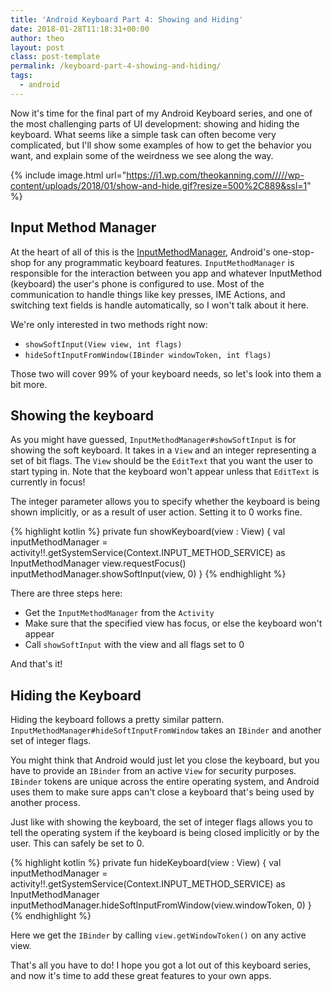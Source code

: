 ```yaml
---
title: 'Android Keyboard Part 4: Showing and Hiding'
date: 2018-01-28T11:18:31+00:00
author: theo
layout: post
class: post-template
permalink: /keyboard-part-4-showing-and-hiding/
tags:
  - android
---
```

Now it's time for the final part of my Android Keyboard series, and one of the most challenging parts of UI development: showing and hiding the keyboard. What seems like a simple task can often become very complicated, but I'll show some examples of how to get the behavior you want, and explain some of the weirdness we see along the way.

{% include image.html
url="https://i1.wp.com/theokanning.com/////wp-content/uploads/2018/01/show-and-hide.gif?resize=500%2C889&ssl=1" %}

## Input Method Manager

At the heart of all of this is the [InputMethodManager](https://developer.android.com/reference/android/view/inputmethod/InputMethodManager.html), Android's one-stop-shop for any programmatic keyboard features.
`InputMethodManager` is responsible for the interaction between you app and whatever InputMethod (keyboard) the user's phone is configured to use. Most of the communication to handle things like key presses, IME Actions, and switching text fields is handle automatically, so I won't talk about it here.

We're only interested in two methods right now:

- `showSoftInput(View view, int flags)`
- `hideSoftInputFromWindow(IBinder windowToken, int flags)`

Those two will cover 99% of your keyboard needs, so let's look into them a bit more.

## Showing the keyboard

As you might have guessed, `InputMethodManager#showSoftInput` is for showing the soft keyboard.
It takes in a `View` and an integer representing a set of bit flags.
The `View` should be the `EditText` that you want the user to start typing in.
Note that the keyboard won't appear unless that `EditText` is currently in focus!

The integer parameter allows you to specify whether the keyboard is being shown implicitly, or as a result of user action. Setting it to 0 works fine.

{% highlight kotlin %}
private fun showKeyboard(view : View) {
    val inputMethodManager = activity!!.getSystemService(Context.INPUT_METHOD_SERVICE) as InputMethodManager
    view.requestFocus()
    inputMethodManager.showSoftInput(view, 0)
}
{% endhighlight %}

There are three steps here:

  * Get the `InputMethodManager` from the `Activity`
  * Make sure that the specified view has focus, or else the keyboard won't appear
  * Call `showSoftInput` with the view and all flags set to 0

And that's it!

## Hiding the Keyboard

Hiding the keyboard follows a pretty similar pattern. `InputMethodManager#hideSoftInputFromWindow` takes an `IBinder` and another set of integer flags.

You might think that Android would just let you close the keyboard, but you have to provide an `IBinder` from an active `View` for security purposes.
`IBinder` tokens are unique across the entire operating system, and Android uses them to make sure apps can't close a keyboard that's being used by another process.

Just like with showing the keyboard, the set of integer flags allows you to tell the operating system if the keyboard is being closed implicitly or by the user. This can safely be set to 0.

{% highlight kotlin %}
private fun hideKeyboard(view : View) {
    val inputMethodManager = activity!!.getSystemService(Context.INPUT_METHOD_SERVICE) as InputMethodManager
    inputMethodManager.hideSoftInputFromWindow(view.windowToken, 0)
}
{% endhighlight %}

Here we get the `IBinder` by calling `view.getWindowToken()` on any active view.

That's all you have to do! I hope you got a lot out of this keyboard series, and now it's time to add these great features to your own apps.
